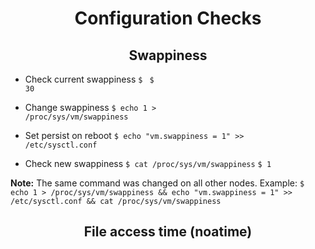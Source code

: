 
# <center> Configuration Checks
## <center> Swappiness
* Check current swappiness
<code>$ </code>
<code>$ 30</code>

* Change swappiness
<code>$ echo 1 > /proc/sys/vm/swappiness</code>

* Set persist on reboot
<code>$ echo "vm.swappiness = 1" >> /etc/sysctl.conf</code>

* Check new swappiness
<code>$ cat /proc/sys/vm/swappiness</code>
<code>$ 1</code>

**Note:** The same command was changed on all other nodes.
Example: `$ echo 1 > /proc/sys/vm/swappiness && echo "vm.swappiness = 1" >> /etc/sysctl.conf && cat /proc/sys/vm/swappiness`

## <center> File access time (noatime)
